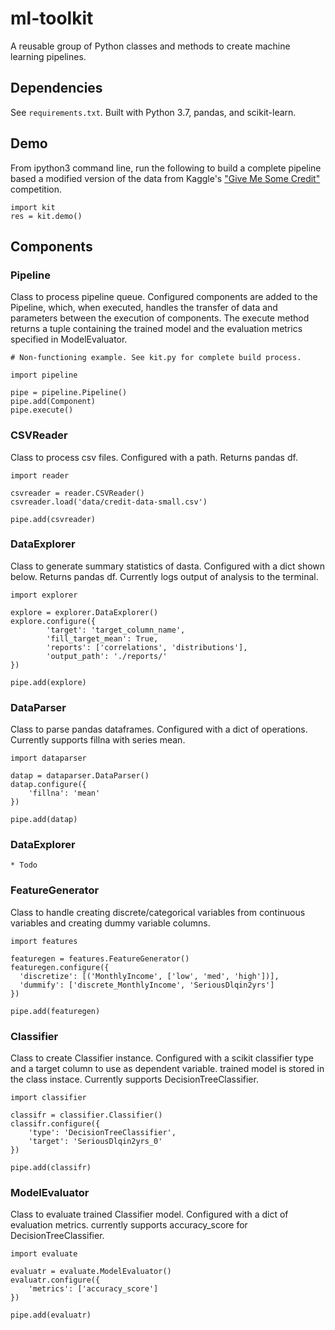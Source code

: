 # ml-toolkit
A reusable group of Python classes and methods to create machine learning pipelines.

## Dependencies
See `requirements.txt`. Built with Python 3.7, pandas, and scikit-learn.

## Demo
From ipython3 command line, run the following to build a complete pipeline based a modified version of the data from Kaggle's  ["Give Me Some Credit"](https://www.kaggle.com/c/GiveMeSomeCredit) competition. 

```
import kit
res = kit.demo()
```

## Components
### Pipeline
Class to process pipeline queue. Configured components are added to the Pipeline, which, when executed, handles the transfer of data and parameters between the execution of components. The execute method returns a tuple containing the trained model and the evaluation metrics specified in ModelEvaluator.
```
# Non-functioning example. See kit.py for complete build process.

import pipeline

pipe = pipeline.Pipeline()
pipe.add(Component)
pipe.execute()
```
### CSVReader
Class to process csv files. Configured with a path. Returns pandas df.
```
import reader

csvreader = reader.CSVReader()
csvreader.load('data/credit-data-small.csv')

pipe.add(csvreader)
```

### DataExplorer
Class to generate summary statistics of dasta. Configured with a dict shown below. Returns pandas df. Currently logs output of analysis to the terminal.
```
import explorer

explore = explorer.DataExplorer()
explore.configure({
        'target': 'target_column_name',
        'fill_target_mean': True,
        'reports': ['correlations', 'distributions'],
        'output_path': './reports/'
})

pipe.add(explore)
```

### DataParser
Class to parse pandas dataframes. Configured with a dict of operations. Currently supports fillna with series mean.
```
import dataparser

datap = dataparser.DataParser()
datap.configure({
    'fillna': 'mean'
})

pipe.add(datap)
```
### DataExplorer
	* Todo
### FeatureGenerator
Class to handle creating discrete/categorical variables from continuous variables and creating dummy variable columns.
```
import features

featuregen = features.FeatureGenerator()
featuregen.configure({
  'discretize': [('MonthlyIncome', ['low', 'med', 'high'])],
  'dummify': ['discrete_MonthlyIncome', 'SeriousDlqin2yrs']
})

pipe.add(featuregen)
```
### Classifier
Class to create Classifier instance. Configured with a scikit classifier type and a target column to use as dependent variable. trained model is stored in the class instace. Currently supports DecisionTreeClassifier.
```
import classifier

classifr = classifier.Classifier()
classifr.configure({
    'type': 'DecisionTreeClassifier',
    'target': 'SeriousDlqin2yrs_0'
})

pipe.add(classifr)
```

### ModelEvaluator
Class to evaluate trained Classifier model. Configured with a dict of evaluation metrics. currently supports accuracy_score for DecisionTreeClassifier.
```
import evaluate

evaluatr = evaluate.ModelEvaluator()
evaluatr.configure({
    'metrics': ['accuracy_score']
})

pipe.add(evaluatr)
```